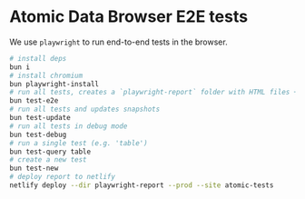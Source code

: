 # Atomic Data Browser E2E tests

We use `playwright` to run end-to-end tests in the browser.

```sh
# install deps
bun i
# install chromium
bun playwright-install
# run all tests, creates a `playwright-report` folder with HTML files + images
bun test-e2e
# run all tests and updates snapshots
bun test-update
# run all tests in debug mode
bun test-debug
# run a single test (e.g. 'table')
bun test-query table
# create a new test
bun test-new
# deploy report to netlify
netlify deploy --dir playwright-report --prod --site atomic-tests
```
